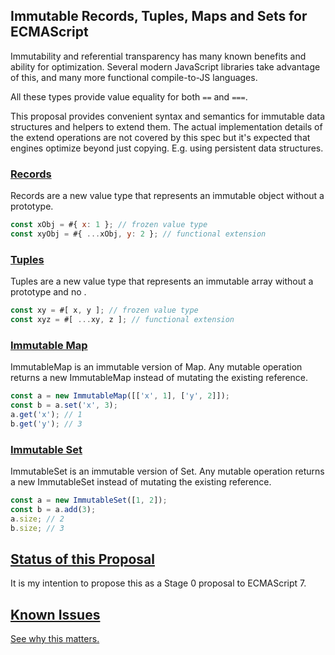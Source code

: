 Immutable Records, Tuples, Maps and Sets for ECMAScript
-------------------------------------------------------

Immutability and referential transparency has many known benefits and ability for optimization. Several modern JavaScript libraries take advantage of this, and many more functional compile-to-JS languages.

All these types provide value equality for both `==` and `===`.

This proposal provides convenient syntax and semantics for immutable data structures and helpers to extend them. The actual implementation details of the extend operations are not covered by this spec but it's expected that engines optimize beyond just copying. E.g. using persistent data structures.

### [Records](Records.md)

Records are a new value type that represents an immutable object without a prototype.

```javascript
const xObj = #{ x: 1 }; // frozen value type
const xyObj = #{ ...xObj, y: 2 }; // functional extension
```

### [Tuples](Tuples.md)

Tuples are a new value type that represents an immutable array without a prototype and no .

```javascript
const xy = #[ x, y ]; // frozen value type
const xyz = #[ ...xy, z ]; // functional extension
```

### [Immutable Map](ImmutableMap.md)

ImmutableMap is an immutable version of Map. Any mutable operation returns a new ImmutableMap instead of mutating the existing reference.

```javascript
const a = new ImmutableMap([['x', 1], ['y', 2]]);
const b = a.set('x', 3);
a.get('x'); // 1
b.get('y'); // 3
```

### [Immutable Set](ImmutableSet.md)

ImmutableSet is an immutable version of Set. Any mutable operation returns a new ImmutableSet instead of mutating the existing reference.

```javascript
const a = new ImmutableSet([1, 2]);
const b = a.add(3);
a.size; // 2
b.size; // 3
```

## [Status of this Proposal](https://github.com/tc39/ecma262)

It is my intention to propose this as a Stage 0 proposal to ECMAScript 7.

## [Known Issues](Issues.md)

[See why this matters.](Issues.md)
